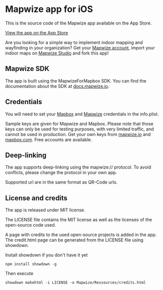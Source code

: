 # Mapwize app for iOS

This is the source code of the Mapwize app available on the App Store.

[View the app on the App Store](https://itunes.apple.com/us/app/mapwize/id1054359513?mt=8)

Are you looking for a simple way to implement indoor mapping and wayfinding in your organization? Get your [Mapwize account](https://www.mapwize.io), import your indoor maps on [Mapwize Studio](https://studio.mapwize.io) and fork this app!

## Mapwize SDK

The app is built using the MapwizeForMapbox SDK. You can find the documentation about the SDK at [docs.mapwize.io](https://docs.mapwize.io).

## Credentials

You will need to set your [Mapbox](https://www.mapbox.com) and [Mapwize](https://www.mapwize.io) credentials in the info.plist. 

Sample keys are given for Mapwize and Mapbox. Please note that those keys can only be used for testing purposes, with very limited traffic, and cannot be used in production. Get your own keys from [mapwize.io](https://www.mapwize.io) and [mapbox.com](https://www.mapbox.com). Free accounts are available.

## Deep-linking

The app supports deep-linking using the mapwize:// protocol. To avoid conflicts, please change the protocol in your own app.

Supported url are in the same format as QR-Code urls.

## License and credits

The app is released under MIT license.

The LICENSE file contains the MIT license as well as the licenses of the open-source code used.

A page with credits to the used open-source projects is added in the app. The credit.html page can be generated from the LICENSE file using showdown.

Install showdown if you don't have it yet

```
npm install showdown -g
```

Then execute

```
showdown makehtml -i LICENSE -o Mapwize/Ressources/credits.html
```

